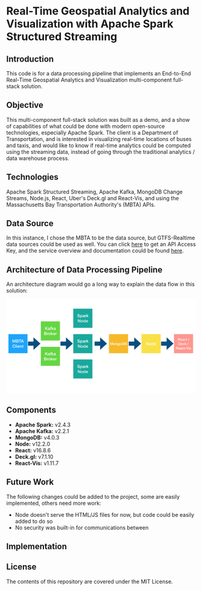 # Real-Time Geospatial Analytics and Visualization with Apache Spark Structured Streaming

## Introduction
This code is for a data processing pipeline that implements an End-to-End Real-Time Geospatial Analytics and Visualization multi-component full-stack solution.

## Objective

This multi-component full-stack solution was built as a demo, and a show of capabilities of what could be done with modern open-source technologies, especially Apache Spark. The client is a Department of Transportation, and is interested in visualizing real-time locations of buses and taxis, and would like to know if real-time analytics could be computed using the streaming data, instead of going through the traditional analytics / data warehouse process. 

## Technologies 

Apache Spark Structured Streaming, Apache Kafka, MongoDB Change Streams, Node.js, React, Uber's Deck.gl and React-Vis, and using the Massachusetts Bay Transportation Authority's (MBTA) APIs.


## Data Source

In this instance, I chose the MBTA to be the data source, but GTFS-Realtime data sources could be used as well. You can click [here](https://api-v3.mbta.com/) to get an API Access Key, and the service overview and documentation could be found [here](https://www.mbta.com/developers/v3-api).

## Architecture of Data Processing Pipeline 

An architecture diagram would go a long way to explain the data flow in this solution:

![Data Processing Pipeline Architecture](Architecture.png)

## Components

* **Apache Spark:** v2.4.3
* **Apache Kafka:** v2.2.1
* **MongoDB:** v4.0.3
* **Node:** v12.2.0
* **React:** v16.8.6
* **Deck.gl:** v7.1.10
* **React-Vis:** v1.11.7




## Future Work

The following changes could be added to the project, some are easily implemented, others need more work:

* Node doesn't serve the HTML/JS files for now, but code could be easily added to do so
* No security was built-in for communications between 

## Implementation


## License

The contents of this repository are covered under the MIT License.
